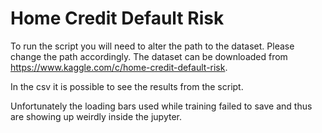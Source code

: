 # Home Credit Default Risk

To run the script you will need to alter the path to the dataset.
Please change the path accordingly.
The dataset can be downloaded from https://www.kaggle.com/c/home-credit-default-risk.

In the csv it is possible to see the results from the script.

Unfortunately the loading bars used while training failed to save and thus are showing up weirdly inside the jupyter.
